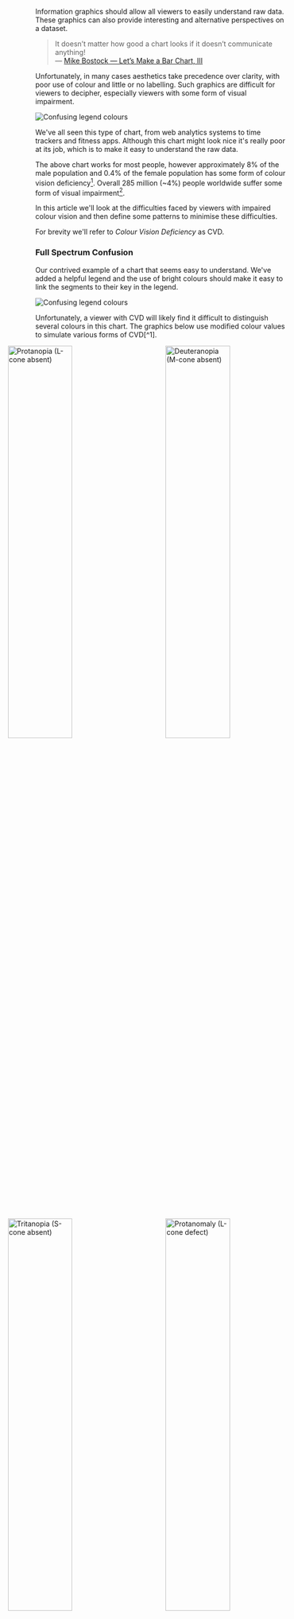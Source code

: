 
Information graphics should allow all viewers to easily understand raw data. These graphics can also provide interesting and alternative perspectives on a dataset.

> It doesn’t matter how good a chart looks if it doesn’t communicate anything!  
&mdash; [Mike Bostock &mdash; Let’s Make a Bar Chart, III](http://bost.ocks.org/mike/bar/3/#communicating)

Unfortunately, in many cases aesthetics take precedence over clarity, with poor use of colour and little or no labelling. Such graphics are difficult for viewers to decipher, especially viewers with some form of visual impairment.

![Confusing legend colours](./donut-confusing-legend-2.svg)

We've all seen this type of chart, from web analytics systems to time trackers and fitness apps. Although this chart might look nice it's really poor at its job, which is to make it easy to understand the raw data.

The above chart works for most people, however approximately 8% of the male population and 0.4% of the female population has some form of colour vision deficiency[^n]. Overall 285 million (~4%) people worldwide suffer some form of visual impairment[^n].

In this article we'll look at the difficulties faced by viewers with impaired colour vision and then define some patterns to minimise these difficulties.

For brevity we'll refer to *Colour Vision Deficiency* as CVD.

### Full Spectrum Confusion

Our contrived example of a chart that seems easy to understand. We've added a helpful legend and the use of bright colours should make it easy to link the segments to their key in the legend.

![Confusing legend colours](./donut-confusing-legend-2.svg)

Unfortunately, a viewer with CVD will likely find it difficult to distinguish several colours in this chart. The graphics below use modified colour values to simulate various forms of CVD[^1].

<div class="column-2">
    <img src="./donut-protanopia.svg" alt="Protanopia (L-cone absent)">
    <img src="./donut-deuteranopia.svg" alt="Deuteranopia (M-cone absent)">
    <img src="./donut-tritanopia.svg" alt="Tritanopia (S-cone absent)">
    <img src="./donut-protanomaly.svg" alt="Protanomaly (L-cone defect)">
    <img src="./donut-deuteranomaly-2.svg" alt="Deuteranomaly (M-cone defect)">
    <img src="./donut-tritanomoly.svg" alt="Tritanomaly (S-cone defect)">
</div>

The difference in colour is quite stark. Although it's still possible to differentiate colours at their boundaries it's difficult to link the segments to their keys in the legend.

For example, viewers with deuteranomaly will likely struggle to distinguish data points 'Writing code' and 'Commuting'.

![Deuteranomaly linking segments to keys](./donut-deuteranomaly-joins.svg)

Some viewers may even find it impossible to distinguish these colours. For viewers with tritanopia the data points for 'Eating' and 'Debugging' are almost completely identical.

![Tritanopia linking segments to keys](./donut-tritanopia-joins.svg)

Linking these segments to the keys requires extra mental effort and in some cases &mdash; from personal experience &mdash; the help of a colour picker tool.

![Colour picker example](./donut-deuteranomaly-picker.svg)

Factors such as screen quality, brightness, contrast and even lighting within a room can affect the ability of a viewer to distinguish individual colours.

You may have noticed the order of the legend keys matches the order of the segments, however a viewer &mdash; especially with those with CVD &mdash; cannot be certain of this. For example in a line chart the legend order is not likely to match the order of the data lines at any given point on an axis.

### Better Colour Choices

So how can we choose more helpful colour combinations? Well it seems obvious, choose contrasting colours.

As you might have guessed it's not actually so simple. Even primary-secondary colour combinations have the potential to confuse, depending on the type of CVD a viewer has. Both the blue/magenta and green/yellow colour pairs could be confusing.

<svg id="secondary" class="chart"></svg>

To avoid confusion you could switch magenta for a more contrasting tertiary colour like orange and the green for a grey. 

<p id="modified-secondary" class="d3-colorwheels">
</p>

Below are the same colour wheels but modified to simulate what a viewer with Deuteranopia (~5% of viewers) would see.

<p id="false-color-modified-secondary" class="d3-colorwheels">
</p>

Although not completely foolproof this combination of colours is less likely to cause confusion.

Using colour alone to encode information is not a reliable way to cater for all forms of CVD. Depending on the type, viewers with dichromacy (~2% of males) will struggle with some of the combinations in the *improved* wheel above.

<p id="false-dichromacy-secondary" class="d3-colorwheels">
</p>

That said, choosing contrasting colours is a good start in helping those with CVD understand your data. Viewers with anomolous trichromacy (~6% of males and ~0.01% of females) will be less likely to struggle with contrasting colour choices.


### Patterns to the Rescue

Rather than relying solely on colour to display information patterns provide a better way for viewers to differentiate information.

![Colour chart with patterns](./donut-patterns-4.svg)

Now a viewer with CVD can map the segments to the keys.

A great example of patterns being used to aid visually impaired viewers is the [London Underground Map (PDF)](https://tfl.gov.uk/cdn/static/cms/documents/large-print-tube-map.pdf).

![Colour Tube Map](./colour-tube-map.png)

The same map can also be viewed in [black &amp; white (PDF)](https://tfl.gov.uk/cdn/static/cms/documents/bw-large-print-map.pdf).

![Black and White Tube Map](./black-white-tube-map-1.png)

As well as helping viewers with CVD the high contrast of the black and white map helps viewers with other visual impairments.

Rather than having two versions the map could use colour and patterns to provide a more accessible version of the standard map.

![Colour Pattern Tube Map](./colour-pattern-tube-map-1.png)

### "But it looks ugly!"

The designer in you is likely not impressed. However, the desire for aesthetics is one of the main drivers for inaccessible information design.

The *primary* goal of information design should be to make information digestible to as many viewers as possible, aesthetics should always come second. However, it really should be possible to create information design that is both beautiful and usable.

If it's not desirable to incorporate patterns into a graphic then instead you can offer the option to view a more accessible version. For example: [Trello](https://trello.com) offers a *color blind friendly mode* when viewing labels.

<img src="./trello-labels-colourblind.png" alt="Trello Color Blind Friendly Mode" width="300">

Note that the setting isn't hidden away but is placed where the viewer needs it most.

### Label Your Data

Considering the issues with colour perception and the aesthetic drawbacks of using patterns, an alternative is to label your graphics. If the segments are labelled then the legend can be completely removed.

![Labelled donut chart](./donut-labelled-3.svg)

The viewer no longer has to waste mental effort linking the legend keys to the data in the graph. The added bonus is that we don't need crazy patterns.

Ideally the labels should be visible by default as in the example above. Alternatively the labels can be shown when the viewer interacts with the graphic. [Chart.js](http://www.chartjs.org/), [Chartist.js](https://gionkunz.github.io/chartist-js/) and [Google Charts](https://developers.google.com/chart/) (and many others) use interactive labels. When the viewer interacts with a segment/data point a label tooltip is shown.

<p id="library-examples" class="column-2">
    <img src="./chartjs-labels.png" alt="Chart JS Labels">
    <img src="./google-charts-labels.png" alt="Google Charts Labels">
</p>

### Conclusion

Accessibility is of primary importance when creating data graphics. Aesthetics should always come second but in many cases can complement the accessibility of a design.

The best way to make your graphics accessible is to provide labels, ideally without the need for viewer interaction. Don't use colour as the only way for your viewers to understand your graphic. If it isn't possible for your graphic to provide labels then use sensible colour combinations and interactive labels (tooltips).

Below are some useful resources and tools that will help you to create better graphics.

### Useful Resources

- [Sim Daltonism &mdash; simulate different forms of CVD](https://michelf.ca/projects/sim-daltonism/)
- [Contrast Ratio &mdash; colour contrast checker](http://leaverou.github.io/contrast-ratio/)
- [Tips for Designing Scientific Figures for Color Blind Readers](http://www.somersault1824.com/tips-for-designing-scientific-figures-for-color-blind-readers/)
- [Choosing Safe Colours](http://safecolours.rigdenage.com/colourchoice.html)

---

### References

[^n]: http://www.colour-blindness.com/general/prevalence/
[^n]: http://www.who.int/mediacentre/factsheets/fs282/en/

<style>
svg {
    width: 100%;
    font-family: "Helvetica", Arial, sans-serif;
    font-weight: 100;
}
svg text {
    font-size: 120%;
    fill: #000;
}
svg .arc path {
   stroke: #fff;
}
.d3-colorwheels,
.column-2 {
    float: left;
    width: 127%;
    margin-left: -13.5%;
}
.d3-colorwheels svg {
    display: block;
    float: left;
    width: 31.33333333333333%;
    margin: 0 1%;
}
.column-2 {
    position: relative;
}
.column-2 img {
    display: inline;
    max-width: none;
    width: 45%;
    margin: 0 2%;
    left: 0;
    vertical-align: middle;
    -webkit-transform: translateX(0);
    -ms-transform: translateX(0);
    transform: translateX(0)
}
@media only screen and (max-width: 600px) {
    .d3-colorwheels,
    .column-2 {
        width: 100%;
        margin-left: 0;
    }
    .d3-colorwheels svg {
        width: 98%;
        margin: 0 1%;
    }
    .column-2 img {
        width: 100%;
        margin: 0.6em 0;
    }
}
</style>
<script src="https://cdnjs.cloudflare.com/ajax/libs/d3/3.5.6/d3.min.js"></script>
<script src="./d3-colorwheel.js"></script>
<script>
var trueColor = [  
    {
        title: "Primary Colours",
        colors: [
            {label: 'Red', color: "#f00"},
            {label: 'Green', color: "#0f0"},
            {label: 'Blue', color: "#00f"}
        ]
    },
    {
        title: "Secondary Colours",
        colors: [
            {label: "Red", color: "#f00"},
            {label: "Yellow", color: "#ff0"},
            {label: "Green", color: "#0f0"},
            {label: "Cyan", color: "#0ff"},
            {label: "Blue", color: "#00f"},
            {label: "Magenta", color: "#f0f"}
        ]
    },
    {
        title: "Improved Secondary Colours",
        colors: [
            {label: "Red", color: "#f00"},
            {label: "Yellow", color: "#ff0"},
            {label: "Grey", color: "#888"},
            {label: "Cyan", color: "#0ff"},
            {label: "Blue", color: "#00f"},
            {label: "Orange", color: "rgb(255, 127, 0)"}
        ]
    }
];

var falseColor = [  
    {
        title: "Primary Colours",
        colors: [
            {label: 'Red', color: "#c76527"},
            {label: 'Green', color: "#d4e276"},
            {label: 'Blue', color: "#014df3"}
        ]
    },
    {
        title: "Secondary Colours",
        colors: [
            {label: 'Red', color: "#c76527"},
            {label: "Yellow", color: "#fcf7bf"},
            {label: 'Green', color: "#d4e276"},
            {label: "Cyan", color: "#c0eafd"},
            {label: 'Blue', color: "#014df3"},
            {label: "Magenta", color: "#a779f4"}
        ]
    },
    {
        title: "Improved Secondary Colours",
        colors: [
            {label: 'Red', color: "#c76527"},
            {label: "Yellow", color: "#fcf7bf"},
            {label: 'Grey', color: "#908488"},
            {label: "Cyan", color: "#c0eafd"},
            {label: 'Blue', color: "#014df3"},
            {label: "Orange", color: "#db8a2c"}
        ]
    }
];

var dichromacyColor = [  
    {
        title: "Protanopia",
        colors: [
            {label: 'Red', color: "#908020"},
            {label: "Yellow", color: "#fff5d0"},
            {label: 'Grey', color: "#8a8787"},
            {label: "Cyan", color: "#e4e2ed"},
            {label: 'Blue', color: "#054afb"},
            {label: "Magenta", color: "#af9d21"}
        ]
    },
    {
        title: "Deuteranopia",
        colors: [
            {label: 'Red', color: "#a3791f"},
            {label: "Yellow", color: "#fef3e5"},
            {label: 'Grey', color: "#948388"},
            {label: "Cyan", color: "#e6defe"},
            {label: 'Blue', color: "#015ced"},
            {label: "Magenta", color: "#c69327"}
        ]
    },
    {
        title: "Tritanopia",
        colors: [
            {label: 'Red', color: "#ed4730"},
            {label: "Yellow", color: "#fcf0f9"},
            {label: 'Grey', color: "#898691"},
            {label: "Cyan", color: "#9cf1fd"},
            {label: 'Blue', color: "#27626a"},
            {label: "Orange", color: "#ef6770"}
        ]
    }
];

var colorWheel = d3.colorWheel().width(300).height(360);

d3.select("svg#secondary")  
    .datum(trueColor[1])
    .call(colorWheel);

d3.select("#modified-secondary").selectAll("svg")  
    .data(trueColor)
  .enter().append("svg")
    .call(colorWheel);

d3.select("#false-color-modified-secondary").selectAll("svg")  
    .data(falseColor)
  .enter().append("svg")
    .call(colorWheel);

d3.select("#false-dichromacy-secondary").selectAll("svg")  
    .data(dichromacyColor)
  .enter().append("svg")
    .call(colorWheel);
</script>